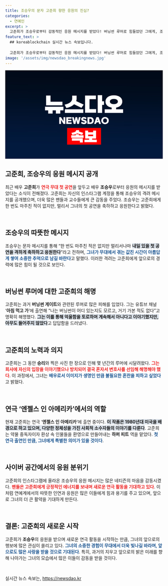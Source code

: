 ```yaml
---
title: 조승우의 문자 고준희 향한 응원의 진심?
categories:
  - 연예인
excerpt: >
  고준희가 조승우로부터 감동적인 응원 메시지를 받았다! 버닝썬 루머로 힘들었던 그에게, 조승우는 당당하게 서라며 힘을 북돋았다. 연극 첫 출연으로 새로운 도전을 앞둔 고준희의 이야기를 들어보자.
feature_text: >
  ## koreablockchain 실시간 뉴스 속보입니다.

  고준희가 조승우로부터 감동적인 응원 메시지를 받았다! 버닝썬 루머로 힘들었던 그에게, 조승우는 당당하게 서라며 힘을 북돋았다. 연극 첫 출연으로 새로운 도전을 앞둔 고준희의 이야기를 들어보자.
image: '/assets/img/newsdao_breakingnews.jpg'
---
```


<p><img src="/assets/img/newsdao_breakingnews.jpg" alt="koreablockchain 속보" /></p>

<h2 data-ke-size="size26">고준희, 조승우의 응원 메시지 공개</h2>

<p data-ke-size="size16">최근 배우 <b>고준희</b>가 <b><span style="color: #ee2323;">연극 무대 첫 공연</span></b>을 앞두고 배우 <b>조승우</b>로부터 응원의 메시지를 받았다는 소식이 전해졌다. 고준희는 자신의 인스타그램 계정을 통해 조승우의 격려 메시지를 공개했으며, 더욱 많은 팬들과 교수들에게 큰 감동을 주었다. 조승우는 고준희에게 한 번도 마주친 적이 없지만, 멀리서 그녀의 첫 공연을 축하하고 응원한다고 밝혔다.</p>

<p data-ke-size="size16">&nbsp;</p>

<h2 data-ke-size="size26">조승우의 따뜻한 메시지</h2>

<p data-ke-size="size16">조승우는 문자 메시지를 통해 “한 번도 마주친 적은 없지만 멀리서나마 <b><span style="background-color: #21538527;">내일 있을 첫 공연을 격하게 축하하고 응원한다</span></b>”라고 전하며, <b><span style="color: #1a5490;">그녀가 무대에서 겪는 값진 시간이 아름답게 쌓여 소중한 추억으로 남길 바란다</span></b>고 말했다. 이러한 격려는 고준희에게 앞으로의 경력에 많은 힘이 될 것으로 보인다.</p>

<p data-ke-size="size16">&nbsp;</p>

<h2 data-ke-size="size26">버닝썬 루머에 대한 고준희의 해명</h2>

<p data-ke-size="size16">고준희는 과거 <b>버닝썬 게이트</b>와 관련된 루머로 많은 피해를 입었다. 그는 유튜브 채널 ‘<b>아침 먹고 가</b>’에 출연해 “나는 버닝썬이 어디 있는지도 모르고, 거기 가본 적도 없다”고 명확히 해명했다. <b><span style="background-color: #21538527;">그는 이를 통해 억울함을 토로하며 계속해서 아니다고 이야기했지만, 아무도 들어주지 않았다</span></b>고 답답함을 드러냈다.</p>

<p data-ke-size="size16">&nbsp;</p>

<h2 data-ke-size="size26">고준희의 노력과 의지</h2>

<p data-ke-size="size16">고준희는 그 동안 <b>승리</b>와 찍은 사진 한 장으로 인해 몇 년간의 루머에 시달려왔다. <b><span style="color: #ee2323;">그는 회사에 자신의 입장을 이야기했으나 방치되어 결국 혼자서 변호사를 선임해 해명해야 했다</span></b>. 이 과정에서, 그녀는 <b><span style="color: #1a5490;">배우로서 이미지가 생명인 만큼 불필요한 혼란을 피하고 싶었다</span></b>고 밝혔다.</p>

<p data-ke-size="size16">&nbsp;</p>

<h2 data-ke-size="size26">연극 ‘엔젤스 인 아메리카’에서의 역할</h2>

<p data-ke-size="size16">현재 고준희는 연극 ‘<b>엔젤스 인 아메리카</b>’에 출연 중이다. <b><span style="background-color: #21538527;">이 작품은 1980년대 미국을 배경으로 하고 있으며, 다양한 정체성을 가진 사회적 소수자들의 이야기를 다룬다</span></b>. 고준희는 약물 중독자이자 환상 속 인물들을 환영으로 만들어내는 <b>하퍼 피트</b> 역을 맡았다. <b><span style="color: #1a5490;">첫 연극 출연인 만큼, 그녀에게 특별한 의미가 있을 것이다</span></b>.</p>

<p data-ke-size="size16">&nbsp;</p>

<h2 data-ke-size="size26">사이버 공간에서의 응원 분위기</h2>

<p data-ke-size="size16">고준희의 인스타그램에 올라온 조승우의 응원 메시지는 많은 네티즌의 마음을 감동시켰다. <b><span style="color: #ee2323;">팬들은 고준희에게 긍정적인 에너지를 보내며 새로운 연극 활동을 기대하고 있다</span></b>. 이처럼 연예계에서의 따뜻한 인연과 응원은 많은 이들에게 힘과 용기를 주고 있으며, 앞으로 그녀의 더 큰 활약을 기대하게 만든다.</p>

<p data-ke-size="size16">&nbsp;</p>

<h2 data-ke-size="size26">결론: 고준희의 새로운 시작</h2>

<p data-ke-size="size16">고준희가 <b>조승우</b>의 응원을 받으며 새로운 연극 활동을 시작하는 만큼, 그녀의 앞으로의 행보에 많은 관심이 쏠리고 있다. <b><span style="color: #1a5490;">그녀의 소중한 경험이 무대에서 더욱 빛나길 바라며, 앞으로도 많은 사랑을 받을 것으로 기대된다</span></b>. 특히, 과거의 지우고 앞으로의 밝은 미래를 향해 나아가는 그녀의 모습에서 많은 이들이 감동을 받을 것이다.</p>

<p data-ke-size="size16">&nbsp;</p>
실시간 뉴스 속보는, <a href="https://newsdao.kr" rel="dofollow">https://newsdao.kr</a>


